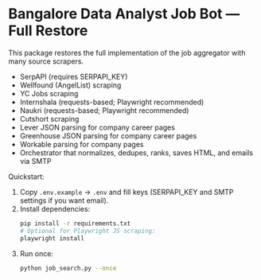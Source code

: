 
# Bangalore Data Analyst Job Bot — Full Restore

This package restores the full implementation of the job aggregator with many source scrapers.
- SerpAPI (requires SERPAPI_KEY)
- Wellfound (AngelList) scraping
- YC Jobs scraping
- Internshala (requests-based; Playwright recommended)
- Naukri (requests-based; Playwright recommended)
- Cutshort scraping
- Lever JSON parsing for company career pages
- Greenhouse JSON parsing for company career pages
- Workable parsing for company pages
- Orchestrator that normalizes, dedupes, ranks, saves HTML, and emails via SMTP

Quickstart:
1. Copy `.env.example` → `.env` and fill keys (SERPAPI_KEY and SMTP settings if you want email).
2. Install dependencies:
   ```bash
   pip install -r requirements.txt
   # Optional for Playwright JS scraping:
   playwright install
   ```
3. Run once:
   ```bash
   python job_search.py --once
   ```
